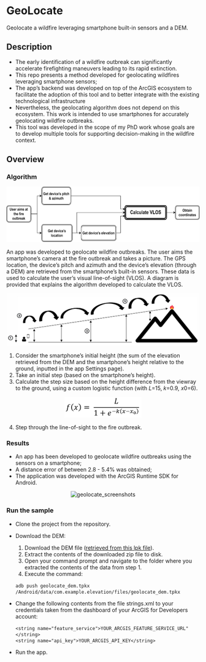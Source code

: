# GeoLocate
Geolocate a wildfire leveraging smartphone built-in sensors and a DEM.

## Description
* The early identification of a wildfire outbreak can significantly accelerate firefighting maneuvers leading to its rapid extinction.
* This repo presents a method developed for geolocating wildfires leveraging smartphone sensors;
* The app’s backend was developed on top of the ArcGIS ecosystem to facilitate the adoption of this tool and to better integrate with the existing technological infrastructure
* Nevertheless, the geolocating algorithm does not depend on this ecosystem. This work is intended to use smartphones for accurately geolocating wildfire outbreaks.
* This tool was developed in the scope of my PhD work whose goals are to develop multiple tools for supporting decision-making in the wildfire context.

## Overview
### Algorithm
<div style="text-align: center;">
  <img src="assets/fire_geolocation_algo.png" alt="geolocate_algo" width="700"/>
</div>

An app was developed to geolocate wildfire outbreaks. The user aims the smartphone’s camera at the fire outbreak and takes a picture. The GPS location, the device’s pitch and azimuth and the device’s elevation (through a DEM) are retrieved from the smartphone’s built-in sensors. These data is used to calculate the user’s visual line-of-sight (VLOS). A diagram is provided that explains the algorithm developed to calculate the VLOS.


<div style="text-align: center;">
  <img src="assets/vlos_algo.JPG" alt="vlos_algo" width="500"/>
</div>

1. Consider the smartphone’s initial height (the sum of the elevation retrieved from the DEM and the smartphone’s height relative to the ground, inputted in the app Settings page).
2. Take an initial step (based on the smartphone’s height).
3. Calculate the step size based on the height difference from the viewray to the ground, using a custom logistic function (with 𝐿=15, 𝑘=0.9, 𝑥0=6).

<div style="text-align: center;">
  <img src="assets/geolocate_logistic_function.png" alt="logistic_function" width="200"/>
</div>


4. Step through the line-of-sight to the fire outbreak.

### Results

* An app has been developed to geolocate wildfire outbreaks using the sensors on a smartphone;
* A distance error of between 2.8 - 5.4% was obtained;
* The application was developed with the ArcGIS Runtime SDK for Android.

<div style="text-align: center;">
  <img src="assets/geolocate_app_screenshots.png" alt="geolocate_screenshots" width="500"/>
</div>




### Run the sample

* Clone the project from the repository.
* Download the DEM:
    1. Download the DEM file ([retrieved from this lpk file](https://hub.arcgis.com/content/d52d4dc61fac482ca95f1369df532d60)).
    2. Extract the contents of the downloaded zip file to disk.
    3. Open your command prompt and navigate to the folder where you extracted the contents of the data from step 1.
    4. Execute the command:
    
    ```
    adb push geolocate_dem.tpkx /Android/data/com.example.elevation/files/geolocate_dem.tpkx
    ```
* Change the following contents from the file strings.xml to your credentials taken from the dashboard of your ArcGIS for Developers account:
    ```
    <string name="feature_service">YOUR_ARCGIS_FEATURE_SERVICE_URL"</string>
    <string name="api_key">YOUR_ARCGIS_API_KEY</string>
    ```
* Run the app.
